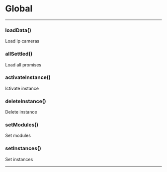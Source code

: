 # Global





* * *

### loadData() 

Load ip cameras



### allSettled() 

Load all promises



### activateInstance() 

Ictivate instance



### deleteInstance() 

Delete instance



### setModules() 

Set modules



### setInstances() 

Set instances




* * *










